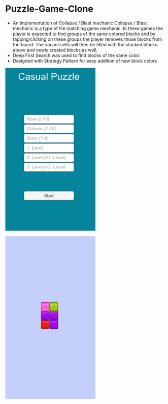 # Puzzle-Game-Clone


- An implementation of Collapse / Blast mechanic
Collapse / Blast mechanic is a type of tile matching game mechanic. In these games the player is expected to find groups of the same colored blocks and by tapping/clicking on these groups the player removes those blocks from the board. The vacant cells will then be filled with the stacked blocks above and newly created blocks as well.
- Deep First Search was used to find blocks of the same color.
- Designed with Strategy Pattern for easy addition of new block colors

![](casualPuzzle.gif)

![](casualPuzzle2.gif)